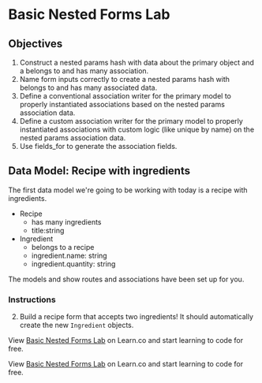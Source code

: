 
# Basic Nested Forms Lab

## Objectives

1. Construct a nested params hash with data about the primary object and a belongs to and has many association.
3. Name form inputs correctly to create a nested params hash with belongs to and has many associated data.
4. Define a conventional association writer for the primary model to properly instantiated associations based on the nested params association data.
5. Define a custom association writer for the primary model to properly instantiated associations with custom logic (like unique by name) on the nested params association data.
5. Use fields_for to generate the association fields.

## Data Model: Recipe with ingredients

The first data model we're going to be working with today is a recipe with ingredients.

  * Recipe
    * has many ingredients
    * title:string    
  * Ingredient
    * belongs to a recipe
    * ingredient.name: string
    * ingredient.quantity: string

The models and show routes and associations have been set up for you.

### Instructions

2. Build a recipe form that accepts two ingredients! It should automatically
   create the new `Ingredient` objects.

<p data-visibility='hidden'>View <a href='https://learn.co/lessons/basic-nested-forms-lab' title='Basic Nested Forms Lab'>Basic Nested Forms Lab</a> on Learn.co and start learning to code for free.</p>

<p class='util--hide'>View <a href='https://learn.co/lessons/basic-nested-forms-lab'>Basic Nested Forms Lab</a> on Learn.co and start learning to code for free.</p>
